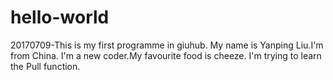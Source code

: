 # hello-world
20170709-This is my first programme in giuhub.
My name is Yanping Liu.I'm from China. I'm a new coder.My favourite food is cheeze.
I'm trying to learn the Pull function.
